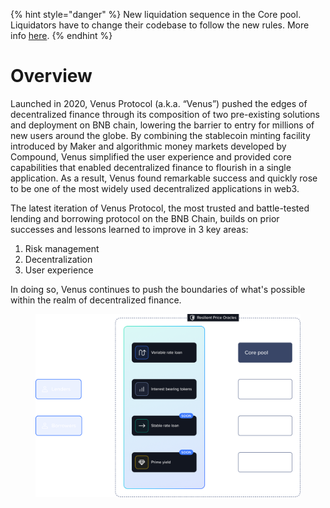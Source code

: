{% hint style="danger" %}
New liquidation sequence in the Core pool. Liquidators have to change their codebase to follow the new rules. More info [here](./guides/market-interaction/liquidation.md#force-vai-debt-first).
{% endhint %}

# Overview

Launched in 2020, Venus Protocol (a.k.a. “Venus”) pushed the edges of decentralized finance through its composition of two pre-existing solutions and deployment on BNB chain, lowering the barrier to entry for millions of new users around the globe. By combining the stablecoin minting facility introduced by Maker and algorithmic money markets developed by Compound, Venus simplified the user experience and provided core capabilities that enabled decentralized finance to flourish in a single application. As a result, Venus found remarkable success and quickly rose to be one of the most widely used decentralized applications in web3.

The latest iteration of Venus Protocol, the most trusted and battle-tested lending and borrowing protocol on the BNB Chain, builds on prior successes and lessons learned to improve in 3 key areas:

1. Risk management
2. Decentralization
3. User experience

In doing so, Venus continues to push the boundaries of what's possible within the realm of decentralized finance.

<figure><img src=".gitbook/assets/6b4914b7-6e4c-4be7-931d-402f664a1a07.png" alt=""><figcaption></figcaption></figure>
